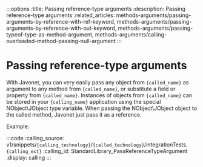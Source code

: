 :::options
:title: Passing reference-type arguments
:description: Passing reference-type arguments
:related_articles: methods-arguments/passing-arguments-by-reference-with-ref-keyword, methods-arguments/passing-arguments-by-reference-with-out-keyword, methods-arguments/passing-typeof-type-as-method-argument, methods-arguments/calling-overloaded-method-passing-null-argument
:::

# Passing reference-type arguments  
  
With Javonet, you can very easily pass any object from `{called_name}` as argument to any method from `{called_name}`, or substitute a field or property from `{called_name}`. Instances of objects from `{called_name}` can be stored in your `{calling_name}` application using the special NObject\JObject type variable. When passing the NObject\JObject object to the called method, Javonet just pass it as a reference.  
  
Example:  
  
:::code 
:calling_source: v1/snippets/`{calling_technology}`/`{called_technology}`/integrationTests.`{calling_ext}`
:calling_id: StandardLibrary_PassReferenceTypeArgument
:display: calling
:::


